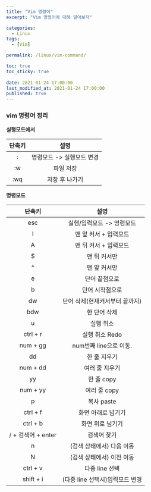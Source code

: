 ```yaml
---
title: "Vim 명령어"
excerpt: "Vim 명령어에 대해 알아보자"

categories:
  - Linux
tags:
  - [Vim]

permalink: /linux/vim-command/

toc: true
toc_sticky: true
 
date: 2021-01-24 17:00:00
last_modified_at: 2021-01-24 17:00:00
published: true
---
```


### vim 명령어 정리

**실행모드에서**  

|    단축키   |             설명             |
| :---------: | :-------------------------: |
|:            | 명령모드 -> 실행모드 변경    |
|:w           | 파일 저장                    |      
|:wq          | 저장 후 나가기               |

**명령모드**  

|       단축키       |            설명           |
| :----------------: | :-----------------------: |
| esc                | 실행/입력모드 -> 명령모드 |
| I                  | 맨 앞 커서 + 입력모드  |
| A                  | 맨 뒤 커서 + 입력모드  |
| $                  | 맨 뒤 커서만  |
| ^                  | 맨 앞 커서만 |
| e                  | 단어 끝점으로 |
| b                  | 단어 시작점으로 |
| dw                 | 단어 삭제(현재커서부터 끝까지) |
| bdw                | 한 단어 삭제 |
| u                  | 실행 취소 |
| ctrl + r           | 실행 취소 Redo |
| num + gg           | num번째 line으로 이동. |
| dd                 | 한 줄 지우기 |
| num + dd           | 여러 줄 지우기 |
| yy                 | 한 줄 copy |
| num + yy           | 여러 줄 copy |
| p                  | 복사 paste |
| ctrl + f           | 화면 아래로 넘기기 |
| ctrl + b           | 화면 위로 넘기기 |
| / + 검색어 + enter | 검색어 찾기 |
| n                  | (검색 상태에서) 다음 이동 |
| N                  | (검색 상태에서) 이전 이동 |
| ctrl + v           | 다중 line 선택 |
| shift + i          | (다중 line 선택시)입력모드 변경 |